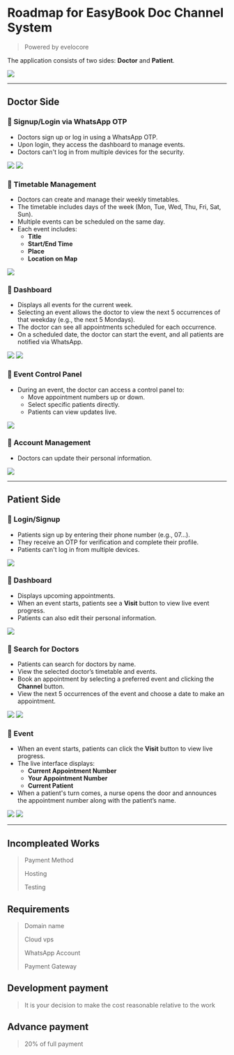 # Roadmap for EasyBook Doc Channel System 
> Powered by evelocore

The application consists of two sides: **Doctor** and **Patient**.


<img src="./media/ss (2).png" />

---

## **Doctor Side**

### 🧢 Signup/Login via WhatsApp OTP
- Doctors sign up or log in using a WhatsApp OTP.
- Upon login, they access the dashboard to manage events.
- Doctors can't log in from multiple devices for the security.
<img src="./media/ss (11).png" />
<img src="./media/ss (14).png" />

### 🧢 Timetable Management
- Doctors can create and manage their weekly timetables.
- The timetable includes days of the week (Mon, Tue, Wed, Thu, Fri, Sat, Sun).
- Multiple events can be scheduled on the same day.
- Each event includes:
  - **Title**
  - **Start/End Time**
  - **Place**
  - **Location on Map**
<img src="./media/ss (4).png" />

### 🧢 Dashboard
- Displays all events for the current week.
- Selecting an event allows the doctor to view the next 5 occurrences of that weekday (e.g., the next 5 Mondays).
- The doctor can see all appointments scheduled for each occurrence.
- On a scheduled date, the doctor can start the event, and all patients are notified via WhatsApp.
<img src="./media/ss (5).png" />
<img src="./media/ss (6).png" />

### 🧢 Event Control Panel
- During an event, the doctor can access a control panel to:
  - Move appointment numbers up or down.
  - Select specific patients directly.
  - Patients can view updates live.
<img src="./media/ss (10).png" />

### 🧢 Account Management
- Doctors can update their personal information.
<img src="./media/ss (3).png" />

---

## **Patient Side**

### 🍅 Login/Signup
- Patients sign up by entering their phone number (e.g., 07...).
- They receive an OTP for verification and complete their profile.
- Patients can't log in from multiple devices.
<img src="./media/ss (1).png" />

### 🍅 Dashboard
- Displays upcoming appointments.
- When an event starts, patients see a **Visit** button to view live event progress.
- Patients can also edit their personal information.
<img src="./media/ss (7).png" />

### 🍅 Search for Doctors
- Patients can search for doctors by name.
- View the selected doctor’s timetable and events.
- Book an appointment by selecting a preferred event and clicking the **Channel** button.
- View the next 5 occurrences of the event and choose a date to make an appointment.
<img src="./media/ss (8).png" />
<img src="./media/ss (9).png" />

### 🍅 Event
- When an event starts, patients can click the **Visit** button to view live progress.
- The live interface displays:
  - **Current Appointment Number**
  - **Your Appointment Number**
  - **Current Patient**
- When a patient's turn comes, a nurse opens the door and announces the appointment number along with the patient’s name.
<img src="./media/ss (13).png" />
<img src="./media/ss (12).png" />

---
## Incompleated Works

> Payment Method
> 
> Hosting
>
> Testing

## Requirements

> Domain name
>
> Cloud vps
>
> WhatsApp Account
>
> Payment Gateway

## Development payment

> It is your decision to make the cost reasonable relative to the work

## Advance payment

> 20% of full payment
